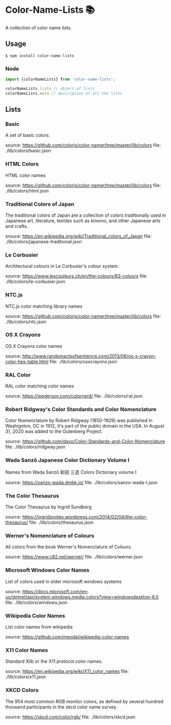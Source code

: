 # Color-Name-Lists 📚

A collection of color name lists.
## Usage

```shell
$ npm install color-name-lists
```
### Node
```js
import {colorNameLists} from 'color-name-lists';

colorNameLists.lists // object of lists
colorNameLists.meta // description of all the lists
```

## Lists
### Basic

A set of basic colors.

source: https://github.com/colorjs/color-namer/tree/master/lib/colors
file: ./lib/colors/basic.json

### HTML Colors

HTML color names

source: https://github.com/colorjs/color-namer/tree/master/lib/colors
file: ./lib/colors/html.json

### Traditional Colors of Japan

The traditional colors of Japan are a collection of colors traditionally
used in Japanese art, literature, textiles such as kimono, and other Japanese
arts and crafts.

srouce: https://en.wikipedia.org/wiki/Traditional_colors_of_Japan
file: ./lib/colors/japanese-traditional.json

### Le Corbusier

Architectural colours in Le Corbusier's colour system.

source: https://www.lescouleurs.ch/en/the-colours/63-colours
file: ./lib/colors/le-corbusier.json

### NTC.js

NTC.js color matching library names

source: https://github.com/colorjs/color-namer/tree/master/lib/colors
file: ./lib/colors/ntc.json

### OS X Crayons

OS X Crayons color names

source: http://www.randomactsofsentience.com/2013/06/os-x-crayon-color-hex-table.html
file: ./lib/colors/osxcrayons.json

### RAL Color

RAL color matching color names

source: https://jpederson.com/colornerd/
file: ./lib/colors/ral.json

### Robert Ridgway's Color Standards and Color Nomenclature

Color Nomenclature by Robert Ridgway (1850-1929) was published in Washignton,
DC in 1912, it's part of the public domain in the USA. In August 31, 2020 was
added to the Gutenberg Project.

source: https://github.com/davo/Color-Standards-and-Color-Nomenclature
file: ./lib/colors/ridgway.json

### Wada Sanzō Japanese Color Dictionary Volume I

Names from Wada Sanzō 和田 三造 Colors Dictionary volume I

source: https://sanzo-wada.dmbk.io/
file: ./lib/colors/sanzo-wada-I.json

### The Color Thesaurus

The Color Thesaurus by Ingrid Sundberg

source: https://ingridsnotes.wordpress.com/2014/02/04/the-color-thesaurus/
file: ./lib/colors/thesaurus.json

### Werner's Nomenclature of Colours

All colors from the book Werner's Nomenclature of Colours.

source: https://www.c82.net/werner/
file: ./lib/colors/werner.json

### Microsoft Windows Color Names

List of colors used in older microsoft windows systems

source: https://docs.microsoft.com/en-us/dotnet/api/system.windows.media.colors?view=windowsdesktop-6.0
file: ./lib/colors/windows.json

### Wikipedia Color Names

List color names from wikipedia

source: https://github.com/meodai/wikipedia-color-names

### X11 Color Names

Standard Xlib or the X11 protocol color names.

source: https://en.wikipedia.org/wiki/X11_color_names
file: ./lib/colors/x11.json

### XKCD Colors

The 954 most common RGB monitor colors, as defined by several hundred
    thousand participants in the xkcd color name survey.

source: https://xkcd.com/color/rgb/
file: ./lib/colors/xkcd.json
